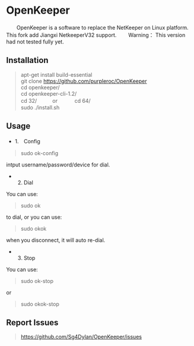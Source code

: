 # OpenKeeper
 　　OpenKeeper is a software to replace the NetKeeper on Linux platform. This fork add Jiangxi NetkeeperV32 support. 
 　　Warning： This version had not tested fully yet.
## Installation
>apt-get install build-essential<br>
>git clone https://github.com/purpleroc/OpenKeeper<br>
>cd openkeeper/<br> 
>cd openkeeper-cli-1.2/<br> 
>cd 32/　　　or 　　　cd 64/<br>
>sudo ./install.sh

## Usage
* 1.　Config<br> 

>sudo ok-config<br>

intput username/password/device for dial.

* 2. Dial<br>

You can use:
>sudo ok

to dial, or you can use:
>sudo okok

when you disconnect, it will auto re-dial. 

* 3. Stop

You can use:
>sudo ok-stop

or
>sudo okok-stop

## Report Issues
>https://github.com/Sg4Dylan/OpenKeeper/issues
